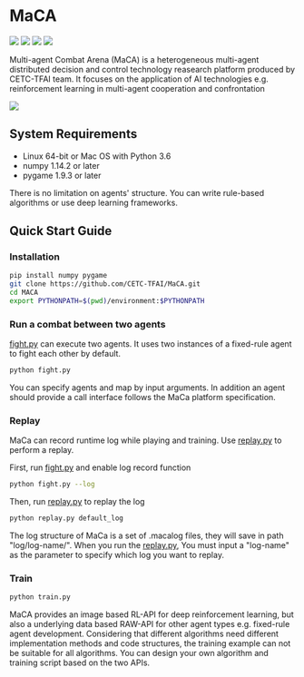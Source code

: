 # MaCA
![](https://img.shields.io/badge/language-python-green.svg)
![](https://img.shields.io/badge/platform-linux-green.svg)
![](https://img.shields.io/badge/platform-mac-green.svg)
![](https://img.shields.io/badge/stability-experimental-green.svg)

Multi-agent Combat Arena (MaCA) is a heterogeneous multi-agent distributed decision and control technology reasearch platform produced by CETC-TFAI team. It focuses on the application of AI technologies e.g. reinforcement learning in multi-agent cooperation and confrontation

![](https://leonfg.github.io/maca/resource/maca.gif)

## System Requirements
- Linux 64-bit or Mac OS with Python 3.6
- numpy 1.14.2 or later
- pygame 1.9.3 or later

There is no limitation on agents' structure. You can write rule-based algorithms or use deep learning frameworks.
## Quick Start Guide
### Installation
```bash
pip install numpy pygame
git clone https://github.com/CETC-TFAI/MaCA.git
cd MACA
export PYTHONPATH=$(pwd)/environment:$PYTHONPATH
```
### Run a combat between two agents
[fight.py](fight.py) can execute two agents. It uses two instances of a fixed-rule agent to fight each other by default.
```bash
python fight.py
```
You can specify agents and map by input arguments. In addition an agent should provide a call interface follows the MaCa platform specification.
### Replay
MaCa can record runtime log while playing and training. Use [replay.py](replay.py) to perform a replay.

First, run [fight.py](fight.py) and enable log record function
```bash
python fight.py --log
```
Then, run [replay.py](replay.py) to replay the log
```bash
python replay.py default_log
```
The log structure of MaCa is a set of .macalog files, they will save in path "log/log-name/".
When you run the [replay.py](replay.py), You must input a "log-name" as the parameter to specify which log you want to replay.
### Train
```bash
python train.py
```
MaCA provides an image based RL-API for deep reinforcement learning, but also a underlying data based RAW-API for other agent types e.g. fixed-rule agent development. Considering that different algorithms need different implementation methods and code structures, the training example can not be suitable for all algorithms. You can design your own algorithm and training script based on the two APIs.

